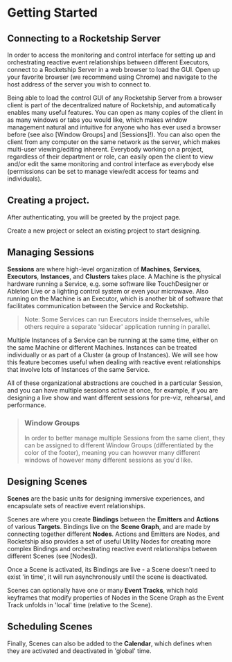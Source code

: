 # Getting Started

## Connecting to a Rocketship Server

In order to access the monitoring and control interface for setting up and orchestrating reactive event relationships between different Executors, connect to a Rocketship Server in a web browser to load the GUI. Open up your favorite browser (we recommend using Chrome) and navigate to the host address of the server you wish to connect to. 

Being able to load the control GUI of any Rocketship Server from a browser client is part of the decentralized nature of Rocketship, and automatically enables many useful features. You can open as many copies of the client in as many windows or tabs you would like, which makes window management natural and intuitive for anyone who has ever used a browser before (see also [Window Groups] and [Sessions]!). You can also open the client from any computer on the same network as the server, which makes multi-user viewing/editing inherent. Everybody working on a project, regardless of their department or role, can easily open the client to view and/or edit the same monitoring and control interface as everybody else (permissions can be set to manage view/edit access for teams and individuals).  

## Creating a project.

After authenticating, you will be greeted by the project page. 

Create a new project or select an existing project to start designing.

## Managing Sessions

**Sessions** are where high-level organization of **Machines**, **Services**, **Executors**, **Instances**, and **Clusters** takes place.
A Machine is the physical hardware running a Service, e.g. some software like TouchDesigner or Ableton Live or a lighting control system or even your microwave.
Also running on the Machine is an Executor, which is another bit of software that facilitates communication between the Service and Rocketship. 

> Note: Some Services can run Executors inside themselves, while others require a separate 'sidecar' application running in parallel.

Multiple Instances of a Service can be running at the same time, either on the same Machine or different Machines.
Instances can be treated individually or as part of a Cluster (a group of Instances). We will see how this feature becomes useful when dealing with reactive event relationships that involve lots of Instances of the same Service.

All of these organizational abstractions are couched in a particular Session, and you can have multiple sessions active at once, for example, if you are designing a live show and want different sessions for pre-viz, rehearsal, and performance.  

> ### Window Groups
> In order to better manage multiple Sessions from the same client, they can be assigned to different Window Groups (differentiated by the color of the footer), meaning you can however many different windows of however many different sessions as you'd like.

## Designing Scenes

**Scenes** are the basic units for designing immersive experiences, and encapsulate sets of reactive event relationships.

Scenes are where you create **Bindings** between the **Emitters** and **Actions** of various **Targets**. Bindings live on the **Scene Graph**, and are made by connecting together different **Nodes**. Actions and Emitters are Nodes, and Rocketship also provides a set of useful Utility Nodes for creating more complex Bindings and orchestrating reactive event relationships between different Scenes (see [Nodes]). 

Once a Scene is activated, its Bindings are live - a Scene doesn't need to exist 'in time', it will run asynchronously until the scene is deactivated. 

Scenes can optionally have one or many **Event Tracks**, which hold keyframes that modify properties of Nodes in the Scene Graph as the Event Track unfolds in 'local' time (relative to the Scene).

## Scheduling Scenes

Finally, Scenes can also be added to the **Calendar**, which defines when they are activated and deactivated in 'global' time. 